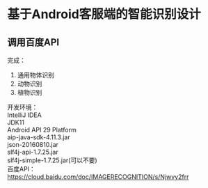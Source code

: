 # 基于Android客服端的智能识别设计

## 调用百度API

完成：  
1. 通用物体识别
2. 动物识别
3. 植物识别

开发环境：  
IntelliJ IDEA  
JDK11  
Android API 29 Platform  
aip-java-sdk-4.11.3.jar  
json-20160810.jar  
slf4j-api-1.7.25.jar  
slf4j-simple-1.7.25.jar(可以不要)  
百度API：  
https://cloud.baidu.com/doc/IMAGERECOGNITION/s/Njwvy2frr